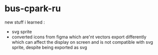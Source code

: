 # bus-cpark-ru

new stuff i learned : 
- svg sprite
- converted icons from figma which are'nt vectors export differently which can affect the display on screen and is not compatible with svg sprite, despite being exported as svg
